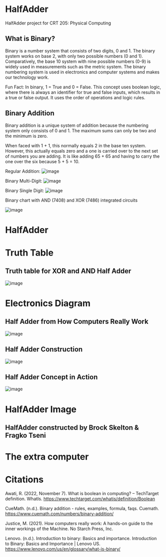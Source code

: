 # HalfAdder
HalfAdder project for CRT 205: Physical Computing

## What is Binary?
Binary is a number system that consists of two digits, 0 and 1. The binary system works on base 2, with only two possible numbers (0 and 1). Comparatively, the base 10 system with nine possible numbers (0-9) is widely used in measurements such as the metric system. The binary numbering system is used in electronics and computer systems and makes our technology work.

Fun Fact: In binary, 1 = True and 0 = False. This concept uses boolean logic, where there is always an identifier for true and false inputs, which results in a true or false output. It uses the order of operations and logic rules.

## Binary Addition
Binary addition is a unique system of addition because the numbering system only consists of 0 and 1. The maximum sums can only be two and the minimum is zero.

When faced with 1 + 1, this normally equals 2 in the base ten system. However, this actually equals zero and a one is carried over to the next set of numbers you are adding. It is like adding 65 + 65 and having to carry the one over the six because 5 + 5 = 10.

Regular Addition:
![image](https://github.com/user-attachments/assets/57459ff2-8521-4e73-b419-9afb56272089)



Binary Multi-Digit:
![image](https://github.com/user-attachments/assets/8af91b73-6154-45e4-9ef3-61219324c962)


Binary Single Digit:
![image](https://github.com/user-attachments/assets/2cd64fa1-04da-42e5-b23f-74094052297a)


Binary chart with AND (7408) and XOR (7486) integrated circuits


![image](https://github.com/user-attachments/assets/92463587-97ee-4804-985d-5975deaa8a04)



# HalfAdder 

# Truth Table
## Truth table for XOR and AND Half Adder
![image](https://github.com/user-attachments/assets/59ff5ceb-2889-41f9-bf0c-89cebc98a927)


# Electronics Diagram
## Half Adder from How Computers Really Work
![image](https://github.com/user-attachments/assets/283cf2c4-6bc0-4263-8f8e-6eb7292217c3)
## Half Adder Construction 
![image](https://github.com/user-attachments/assets/c571784e-a108-42e5-96e0-e8ab834e719d)
## Half Adder Concept in Action
![image](https://github.com/user-attachments/assets/d1c6ebf9-a3ae-4e9f-8d3f-66ebfd73aa43)




# HalfAdder Image
## HalfAdder constructed by Brock Skelton & Fragko Tseni

# The extra computer

# Citations
Awati, R. (2022, November 7). What is boolean in computing? – TechTarget definition. WhatIs. https://www.techtarget.com/whatis/definition/Boolean 

CueMath. (n.d.). Binary addition - rules, examples, formula, faqs. Cuemath. https://www.cuemath.com/numbers/binary-addition/ 

Justice, M. (2021). How computers really work: A hands-on guide to the inner workings of the Machine. No Starch Press, Inc. 

Lenovo. (n.d.). Introduction to binary: Basics and importance. Introduction to Binary: Basics and Importance | Lenovo US. https://www.lenovo.com/us/en/glossary/what-is-binary/



